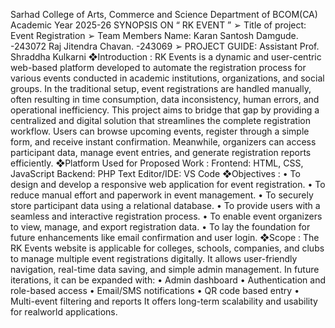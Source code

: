 Sarhad College of Arts, Commerce and Science
Department of BCOM(CA)
Academic Year 2025-26
SYNOPSIS ON
“ RK EVENT ”
➢ Title of project: Event Registration
➢ Team Members Name:
 Karan Santosh Damgude. -243072
 Raj Jitendra Chavan. -243069
➢ PROJECT GUIDE: Assistant Prof. Shraddha Kulkarni
❖Introduction :
RK Events is a dynamic and user-centric web-based platform
developed to automate the registration process for various
events conducted in academic institutions, organizations, and
social groups.
In the traditional setup, event registrations are handled
manually, often resulting in time consumption, data
inconsistency, human errors, and operational inefficiency.
This project aims to bridge that gap by providing a centralized
and digital solution that streamlines the complete registration
workflow. Users can browse upcoming events, register
through a simple form, and receive instant confirmation.
Meanwhile, organizers can access participant data, manage
event entries, and generate registration reports efficiently.
❖Platform Used for Proposed Work :
 Frontend: HTML, CSS, JavaScript
 Backend: PHP
 Text Editor/IDE: VS Code
❖Objectives :
• To design and develop a responsive web
application for event registration.
• To reduce manual effort and paperwork in
event management.
• To securely store participant data using a
relational database.
• To provide users with a seamless and
interactive registration process.
• To enable event organizers to view, manage,
and export registration data.
• To lay the foundation for future enhancements
like email confirmation and user login.
❖Scope :
The RK Events website is applicable for colleges,
schools, companies, and clubs to manage multiple
event registrations digitally. It allows user-friendly
navigation, real-time data saving, and simple admin
management.
In future iterations, it can be expanded with:
• Admin dashboard
• Authentication and role-based access
• Email/SMS notifications
• QR code based entry
• Multi-event filtering and reports
It offers long-term scalability and usability for realworld applications.
